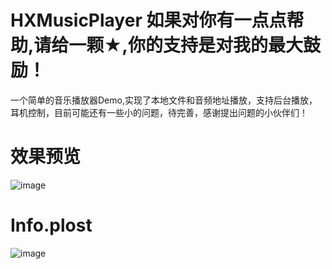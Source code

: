 # HXMusicPlayer 如果对你有一点点帮助,请给一颗★,你的支持是对我的最大鼓励！

一个简单的音乐播放器Demo,实现了本地文件和音频地址播放，支持后台播放，耳机控制，目前可能还有一些小的问题，待完善，感谢提出问题的小伙伴们！

# 效果预览
![image](https://github.com/huangxuan518/HXMusicPlayer/blob/master/HXMusicPlayer/xiaoguo.gif)

# Info.plost

![image](https://github.com/huangxuan518/HXMusicPlayer/blob/master/HXMusicPlayer/pic1.png)
